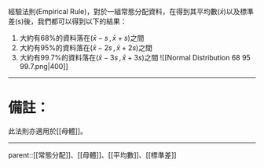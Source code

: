經驗法則(Empirical Rule)，對於一組常態分配資料，在得到其平均數($\bar{x}$)以及標準差(s)後，我們都可以得到以下的結果：
1. 大約有68%的資料落在($\bar{x}-s\,,\,\bar{x}+s$)之間
2. 大約有95%的資料落在($\bar{x}-2s\,,\,\bar{x}+2s$)之間
3. 大約有99.7%的資料落在($\bar{x}-3s\,,\,\bar{x}+3s$)之間
![[Normal Distribution 68 95 99.7.png|400]]
- - -
# 備註：
此法則亦適用於[[母體]]。
- - -
parent::[[常態分配]]、[[母體]]、[[平均數]]、[[標準差]]
